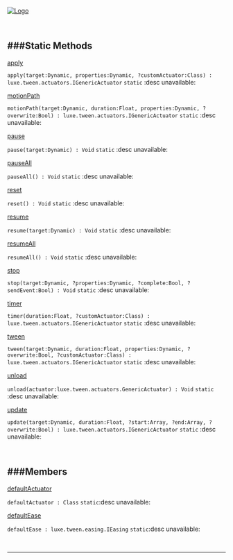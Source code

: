 
[![Logo](http://luxeengine.com/images/logo.png)](index.html)




&nbsp;   

<a class="lift" name="StaticMethods" ></a>
###Static Methods   
---
<a class="lift" name="apply" href="#apply">apply</a>

```apply(target:Dynamic, properties:Dynamic, ?customActuator:Class) : luxe.tween.actuators.IGenericActuator```
<span class="small_desc_flat"> `static` :desc unavailable: </span>   

<a class="lift" name="motionPath" href="#motionPath">motionPath</a>

```motionPath(target:Dynamic, duration:Float, properties:Dynamic, ?overwrite:Bool) : luxe.tween.actuators.IGenericActuator```
<span class="small_desc_flat"> `static` :desc unavailable: </span>   

<a class="lift" name="pause" href="#pause">pause</a>

```pause(target:Dynamic) : Void```
<span class="small_desc_flat"> `static` :desc unavailable: </span>   

<a class="lift" name="pauseAll" href="#pauseAll">pauseAll</a>

```pauseAll() : Void```
<span class="small_desc_flat"> `static` :desc unavailable: </span>   

<a class="lift" name="reset" href="#reset">reset</a>

```reset() : Void```
<span class="small_desc_flat"> `static` :desc unavailable: </span>   

<a class="lift" name="resume" href="#resume">resume</a>

```resume(target:Dynamic) : Void```
<span class="small_desc_flat"> `static` :desc unavailable: </span>   

<a class="lift" name="resumeAll" href="#resumeAll">resumeAll</a>

```resumeAll() : Void```
<span class="small_desc_flat"> `static` :desc unavailable: </span>   

<a class="lift" name="stop" href="#stop">stop</a>

```stop(target:Dynamic, ?properties:Dynamic, ?complete:Bool, ?sendEvent:Bool) : Void```
<span class="small_desc_flat"> `static` :desc unavailable: </span>   

<a class="lift" name="timer" href="#timer">timer</a>

```timer(duration:Float, ?customActuator:Class) : luxe.tween.actuators.IGenericActuator```
<span class="small_desc_flat"> `static` :desc unavailable: </span>   

<a class="lift" name="tween" href="#tween">tween</a>

```tween(target:Dynamic, duration:Float, properties:Dynamic, ?overwrite:Bool, ?customActuator:Class) : luxe.tween.actuators.IGenericActuator```
<span class="small_desc_flat"> `static` :desc unavailable: </span>   

<a class="lift" name="unload" href="#unload">unload</a>

```unload(actuator:luxe.tween.actuators.GenericActuator) : Void```
<span class="small_desc_flat"> `static` :desc unavailable: </span>   

<a class="lift" name="update" href="#update">update</a>

```update(target:Dynamic, duration:Float, ?start:Array, ?end:Array, ?overwrite:Bool) : luxe.tween.actuators.IGenericActuator```
<span class="small_desc_flat"> `static` :desc unavailable: </span>   

&nbsp;   

<a class="lift" name="Members" ></a>
###Members   
---
<a class="lift" name="defaultActuator" href="#defaultActuator">defaultActuator</a>

```defaultActuator : Class```
<span class="small_desc_flat"> `static`:desc unavailable: </span>   

<a class="lift" name="defaultEase" href="#defaultEase">defaultEase</a>

```defaultEase : luxe.tween.easing.IEasing```
<span class="small_desc_flat"> `static`:desc unavailable: </span>   



&nbsp;
&nbsp;
&nbsp;

---  


&nbsp;   
&nbsp;   